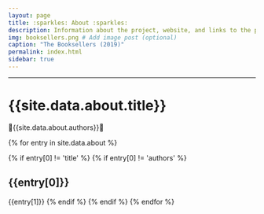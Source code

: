 ```yaml
---
layout: page
title: :sparkles: About :sparkles:
description: Information about the project, website, and links to the paper and SI
img: booksellers.png # Add image post (optional)
caption: "The Booksellers (2019)"
permalink: index.html
sidebar: true
---
```


---


# {{site.data.about.title}}
:cherry_blossom:{{site.data.about.authors}}:cherry_blossom:

{% for entry in site.data.about %}

{% if entry[0] != 'title' %}
{% if entry[0] != 'authors' %}
## {{entry[0]}}
{{entry[1]}}
{% endif %}
{% endif %}
{% endfor %}
